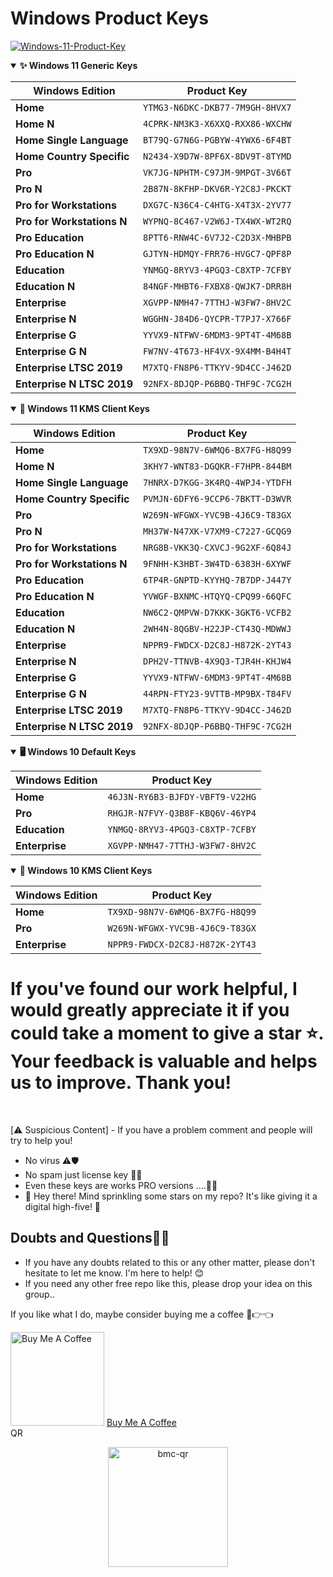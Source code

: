 # Windows Product Keys
<a href="https://ibb.co/TZ7fZ6s"><img src="https://i.ibb.co/pgM7gcS/Windows-11-Product-Key.jpg" alt="Windows-11-Product-Key" border="0"></a>
<details open>
<summary><b>✨ Windows 11 Generic Keys</b></summary>

| Windows Edition | Product Key |
|-----------------|-------------|
| **Home** | `YTMG3-N6DKC-DKB77-7M9GH-8HVX7` |
| **Home N** | `4CPRK-NM3K3-X6XXQ-RXX86-WXCHW` |
| **Home Single Language** | `BT79Q-G7N6G-PGBYW-4YWX6-6F4BT` |
| **Home Country Specific** | `N2434-X9D7W-8PF6X-8DV9T-8TYMD` |
| **Pro** | `VK7JG-NPHTM-C97JM-9MPGT-3V66T` |
| **Pro N** | `2B87N-8KFHP-DKV6R-Y2C8J-PKCKT` |
| **Pro for Workstations** | `DXG7C-N36C4-C4HTG-X4T3X-2YV77` |
| **Pro for Workstations N** | `WYPNQ-8C467-V2W6J-TX4WX-WT2RQ` |
| **Pro Education** | `8PTT6-RNW4C-6V7J2-C2D3X-MHBPB` |
| **Pro Education N** | `GJTYN-HDMQY-FRR76-HVGC7-QPF8P` |
| **Education** | `YNMGQ-8RYV3-4PGQ3-C8XTP-7CFBY` |
| **Education N** | `84NGF-MHBT6-FXBX8-QWJK7-DRR8H` |
| **Enterprise** | `XGVPP-NMH47-7TTHJ-W3FW7-8HV2C` |
| **Enterprise N** | `WGGHN-J84D6-QYCPR-T7PJ7-X766F` |
| **Enterprise G** | `YYVX9-NTFWV-6MDM3-9PT4T-4M68B` |
| **Enterprise G N** | `FW7NV-4T673-HF4VX-9X4MM-B4H4T` |
| **Enterprise LTSC 2019** | `M7XTQ-FN8P6-TTKYV-9D4CC-J462D` |
| **Enterprise N LTSC 2019** | `92NFX-8DJQP-P6BBQ-THF9C-7CG2H` |

</details>

<details open>
<summary><b>🔑 Windows 11 KMS Client Keys</b></summary>

| Windows Edition | Product Key |
|-----------------|-------------|
| **Home** | `TX9XD-98N7V-6WMQ6-BX7FG-H8Q99` |
| **Home N** | `3KHY7-WNT83-DGQKR-F7HPR-844BM` |
| **Home Single Language** | `7HNRX-D7KGG-3K4RQ-4WPJ4-YTDFH` |
| **Home Country Specific** | `PVMJN-6DFY6-9CCP6-7BKTT-D3WVR` |
| **Pro** | `W269N-WFGWX-YVC9B-4J6C9-T83GX` |
| **Pro N** | `MH37W-N47XK-V7XM9-C7227-GCQG9` |
| **Pro for Workstations** | `NRG8B-VKK3Q-CXVCJ-9G2XF-6Q84J` |
| **Pro for Workstations N** | `9FNHH-K3HBT-3W4TD-6383H-6XYWF` |
| **Pro Education** | `6TP4R-GNPTD-KYYHQ-7B7DP-J447Y` |
| **Pro Education N** | `YVWGF-BXNMC-HTQYQ-CPQ99-66QFC` |
| **Education** | `NW6C2-QMPVW-D7KKK-3GKT6-VCFB2` |
| **Education N** | `2WH4N-8QGBV-H22JP-CT43Q-MDWWJ` |
| **Enterprise** | `NPPR9-FWDCX-D2C8J-H872K-2YT43` |
| **Enterprise N** | `DPH2V-TTNVB-4X9Q3-TJR4H-KHJW4` |
| **Enterprise G** | `YYVX9-NTFWV-6MDM3-9PT4T-4M68B` |
| **Enterprise G N** | `44RPN-FTY23-9VTTB-MP9BX-T84FV` |
| **Enterprise LTSC 2019** | `M7XTQ-FN8P6-TTKYV-9D4CC-J462D` |
| **Enterprise N LTSC 2019** | `92NFX-8DJQP-P6BBQ-THF9C-7CG2H` |

</details>

<details open>
<summary><b>🖥️ Windows 10 Default Keys</b></summary>

| Windows Edition | Product Key |
|-----------------|-------------|
| **Home** | `46J3N-RY6B3-BJFDY-VBFT9-V22HG` |
| **Pro** | `RHGJR-N7FVY-Q3B8F-KBQ6V-46YP4` |
| **Education** | `YNMGQ-8RYV3-4PGQ3-C8XTP-7CFBY` |
| **Enterprise** | `XGVPP-NMH47-7TTHJ-W3FW7-8HV2C` |

</details>

<details open>
<summary><b>🔐 Windows 10 KMS Client Keys</b></summary>

| Windows Edition | Product Key |
|-----------------|-------------|
| **Home** | `TX9XD-98N7V-6WMQ6-BX7FG-H8Q99` |
| **Pro** | `W269N-WFGWX-YVC9B-4J6C9-T83GX` |
| **Enterprise** | `NPPR9-FWDCX-D2C8J-H872K-2YT43` |

</details>

  
# If you've found our work helpful, I would greatly appreciate it if you could take a moment to give a star ⭐. Your feedback is valuable and helps us to improve. Thank you!
<!-- 
<style>
  table {
    width: 100%;
    border-collapse: collapse;
    margin: 1em 0;
    box-shadow: 0 0 10px rgba(0,0,0,0.1);
  }
  th {
    background-color: #2c3e50;
    color: white;
    padding: 12px;
    text-align: left;
  }
  tr:nth-child(even) {
    background-color: #f8f9fa;
  }
  tr:hover {
    background-color: #e9ecef;
  }
  td {
    padding: 10px;
    border-bottom: 1px solid #ddd;
  }
  code {
    background: #f1f1f1;
    padding: 2px 5px;
    border-radius: 3px;
    font-family: monospace;
  }
  summary {
    cursor: pointer;
    padding: 10px;
    background: linear-gradient(90deg, #6a11cb 0%, #2575fc 100%);
    color: white;
    border-radius: 5px;
    margin: 10px 0;
    font-weight: bold;
  }
</style>
-->
<br>

[⚠️ Suspicious Content] - If you have a problem comment and people will try to help you!
- No virus ⚠🛡
- No spam just license key 🔐🔑
- Even these keys are works PRO versions ....🎊✨
- 🌟 Hey there! Mind sprinkling some stars on my repo? It's like giving it a digital high-five! 🚀


## Doubts and Questions🙆‍♂️

 - If you have any doubts related to this or any other matter, please don't hesitate to let me know. I'm here to help! 😊
 - If you need any other free repo like this, please drop your idea on this group..

<!-- Support Me --> 


If you like what I do, maybe consider buying me a coffee 🥺👉👈

<a href="coff.ee/SABBIRIMON" target="_blank"><img src="https://cdn.buymeacoffee.com/buttons/v2/default-red.png" alt="Buy Me A Coffee" width="150" ></a>
[Buy Me A Coffee](coff.ee/SABBIRIMON)
<br>
QR
<br>
<p align="center">
  <a href="https://ibb.co/svJn3dDT">
    <img src="https://i.ibb.co/svJn3dDT/bmc-qr.png" alt="bmc-qr" width="192" height="192" style="border:0;" />
  </a>
</p>
